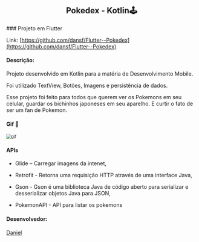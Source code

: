 <h2 align="center">
    Pokedex - Kotlin🕹️
</h2>
### Projeto em Flutter

Link: [https://github.com/dansf/Flutter--Pokedex](https://github.com/dansf/Flutter--Pokedex)

#### Descrição:

Projeto desenvolvido em Kotlin para a matéria de Desenvolvimento Mobile.

Foi utilizado TextView, Botões, Imagens e persistência de dados.

Esse projeto foi feito para todos que querem ver os Pokemons em seu celular, guardar os bichinhos japoneses em seu aparelho. E curtir o fato de ser um fan de Pokemon.

#### Gif 👾

<img src="https://user-images.githubusercontent.com/63010902/143248749-7c10c769-ebb8-425d-a04b-163362281560.gif" alt="gif" style="zoom:80%;" />



#### APIs

- Glide – Carregar imagens da intenet,

- Retrofit - Retorna uma requisição HTTP através de uma interface Java,

- Gson - Gson é uma biblioteca Java de código aberto para serializar e desserializar objetos Java para JSON,

- PokemonAPI - API para listar os pokemons



#### Desenvolvedor:

[Daniel](https://github.com/dansf)

